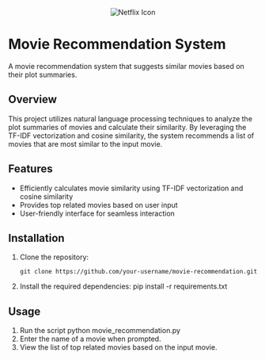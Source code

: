 <p align="center">
    <img src="https://seeklogo.com/images/M/movie-time-cinema-logo-8B5BE91828-seeklogo.com.png" alt="Netflix Icon">
</p>

# Movie Recommendation System

A movie recommendation system that suggests similar movies based on their plot summaries.

## Overview

This project utilizes natural language processing techniques to analyze the plot summaries of movies and calculate their similarity. By leveraging the TF-IDF vectorization and cosine similarity, the system recommends a list of movies that are most similar to the input movie.

## Features

- Efficiently calculates movie similarity using TF-IDF vectorization and cosine similarity
- Provides top related movies based on user input
- User-friendly interface for seamless interaction

## Installation

1. Clone the repository:

   ```shell
   git clone https://github.com/your-username/movie-recommendation.git

2. Install the required dependencies:
    pip install -r requirements.txt
## Usage 

1. Run the script
   python movie_recommendation.py
2. Enter the name of a movie when prompted.
3. View the list of top related movies based on the input movie.
